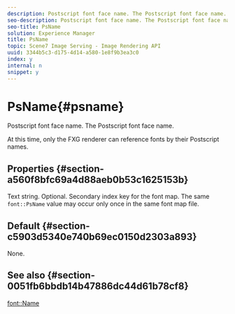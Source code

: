 ```yaml
---
description: Postscript font face name. The Postscript font face name.
seo-description: Postscript font face name. The Postscript font face name.
seo-title: PsName
solution: Experience Manager
title: PsName
topic: Scene7 Image Serving - Image Rendering API
uuid: 3344b5c3-d175-4d14-a580-1e8f9b3ea3c0
index: y
internal: n
snippet: y
---
```


# PsName{#psname}

Postscript font face name. The Postscript font face name.

 At this time, only the FXG renderer can reference fonts by their Postscript names.

## Properties {#section-a560f8bfc69a4d88aeb0b53c1625153b}

Text string. Optional. Secondary index key for the font map. The same `font::PsName` value may occur only once in the same font map file.

## Default {#section-c5903d5340e740b69ec0150d2303a893}

None.

## See also {#section-0051fb6bbdb14b47886dc44d61b78cf8}

[font::Name](r_name_font.md#reference_C55889877DC54AABB60734DCDE86EE76) 
